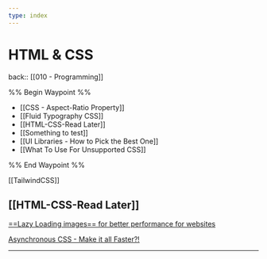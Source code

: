 ```yaml
---
type: index
---
```

# HTML & CSS

back:: [[010 - Programming]]


%% Begin Waypoint %%
- [[CSS - Aspect-Ratio Property]]
- [[Fluid Typography CSS]]
- [[HTML-CSS-Read Later]]
- [[Something to test]]
- [[UI Libraries - How to Pick the Best One]]
- [[What To Use For Unsupported CSS]]

%% End Waypoint %%



[[TailwindCSS]]



## [[HTML-CSS-Read Later]]
[==Lazy Loading images== for better performance for websites](https://pagespeedchecklist.com/lazy-load-images)

[Asynchronous CSS - Make it all Faster?!](https://pagespeedchecklist.com/asynchronous-css)


___
